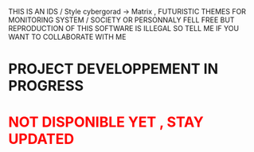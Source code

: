 THIS IS AN IDS / Style cybergorad -> Matrix , FUTURISTIC THEMES FOR MONITORING SYSTEM / SOCIETY OR PERSONNALY 
FELL FREE 
BUT REPRODUCTION OF THIS SOFTWARE IS ILLEGAL 
SO TELL ME IF YOU WANT TO COLLABORATE WITH ME

<h1>PROJECT DEVELOPPEMENT IN PROGRESS</h1>
<h1 style="color:red">NOT DISPONIBLE YET , STAY UPDATED</h1>
